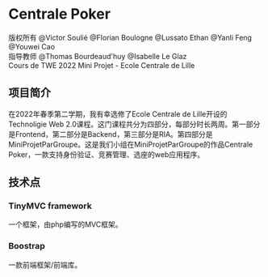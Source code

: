 # Centrale Poker
版权所有 @Victor Soulié @Florian Boulogne @Lussato Ethan @Yanli Feng @Youwei Cao  
指导教师 @Thomas Bourdeaud'huy @Isabelle Le Glaz  
Cours de TWE 2022 Mini Projet - Ecole Centrale de Lille

## 项目简介
在2022年春季第二学期，我有幸选修了Ecole Centrale de Lille开设的Technoligie Web 2.0课程。这门课程共分为四部分，每部分时长两周。第一部分是Frontend，第二部分是Backend，第三部分是RIA。第四部分是MiniProjetParGroupe。这是我们小组在MiniProjetParGroupe的作品Centrale Poker，一款支持身份验证、竞赛管理、选座的web应用程序。
## 技术点
### TinyMVC framework
一个框架，由php编写的MVC框架。
### Boostrap
一款前端框架/前端库。
